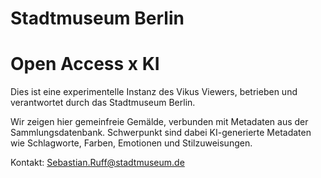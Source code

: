 # Stadtmuseum Berlin
# Open Access x KI

Dies ist eine experimentelle Instanz des Vikus Viewers,
betrieben und verantwortet durch das Stadtmuseum Berlin.

Wir zeigen hier gemeinfreie Gemälde, verbunden
mit Metadaten aus der Sammlungsdatenbank.
Schwerpunkt sind dabei KI-generierte
Metadaten wie Schlagworte, Farben,
Emotionen und Stilzuweisungen.

Kontakt: Sebastian.Ruff@stadtmuseum.de
